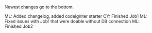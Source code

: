Newest changes go to the bottom.

ML: Added changelog, added codeigniter starter
CY: Finished Job1
ML: Fixed issues with Job1 that were doable without DB connection
ML: Finished Job2